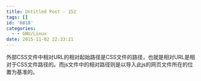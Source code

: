 ```yaml
---
title: Untitled Post - 152
tags: []
id: '6818'
categories:
  - - GNU/Linux
date: 2015-11-02 22:33:21
---
```


外部CSS文件中相对URL的相对起始路径是CSS文件的路径，也就是相对URL是相对于CSS文件路径的。而js文件中的相对路径则是以导入此js的网页文件所在的位置为基准的。